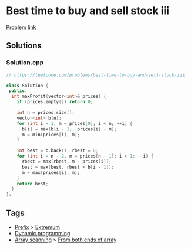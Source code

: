# Best time to buy and sell stock iii

[Problem link](https://leetcode.com/problems/best-time-to-buy-and-sell-stock-iii)

## Solutions


### Solution.cpp
```cpp
// https://leetcode.com/problems/best-time-to-buy-and-sell-stock-iii

class Solution {
 public:
  int maxProfit(vector<int>& prices) {
    if (prices.empty()) return 0;

    int n = prices.size();
    vector<int> b(n);
    for (int i = 1, m = prices[0]; i < n; ++i) {
      b[i] = max(b[i - 1], prices[i] - m);
      m = min(prices[i], m);
    }

    int best = b.back(), rbest = 0;
    for (int i = n - 2, m = prices[n - 1]; i > 1; --i) {
      rbest = max(rbest, m - prices[i]);
      best = max(best, rbest + b[i - 1]);
      m = max(prices[i], m);
    }
    return best;
  }
};
```
## Tags

* [Prefix](/Collections/prefix.md#prefix) > [Extremum](/Collections/prefix.md#extremum)
* [Dynamic programming](/Collections/dynamic-programming.md#dynamic-programming)
* [Array scanning](/Collections/array-scanning.md#array-scanning) > [From both ends of array](/Collections/array-scanning.md#from-both-ends-of-array)
